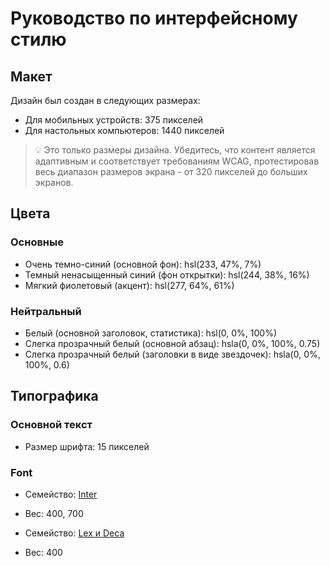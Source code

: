 # Руководство по интерфейсному стилю

## Макет

Дизайн был создан в следующих размерах:

- Для мобильных устройств: 375 пикселей
- Для настольных компьютеров: 1440 пикселей

> 💡 Это только размеры дизайна. Убедитесь, что контент является адаптивным и соответствует требованиям WCAG, протестировав весь диапазон размеров экрана - от 320 пикселей до больших экранов.

## Цвета

### Основные

- Очень темно-синий (основной фон): hsl(233, 47%, 7%)
- Темный ненасыщенный синий (фон открытки): hsl(244, 38%, 16%)
- Мягкий фиолетовый (акцент): hsl(277, 64%, 61%)

### Нейтральный

- Белый (основной заголовок, статистика): hsl(0, 0%, 100%)
- Слегка прозрачный белый (основной абзац): hsla(0, 0%, 100%, 0.75)
- Слегка прозрачный белый (заголовки в виде звездочек): hsla(0, 0%, 100%, 0.6)

## Типографика

### Основной текст

- Размер шрифта: 15 пикселей

### Font

- Семейство: [Inter](https://fonts.google.com/specimen/Inter)
- Вес: 400, 700

- Семейство: [Lex и Deca](https://fonts.google.com/specimen/Lexand+Deca)
- Вес: 400